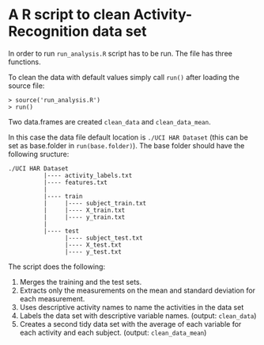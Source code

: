 # A R script to clean Activity-Recognition data set

In order to run `run_analysis.R` script has to be run.
The file has three functions.

To clean the data with default values simply call `run()` after loading the source file: 

    > source('run_analysis.R')
    > run()

Two data.frames are created `clean_data` and `clean_data_mean`.

In this case the data file default location is `./UCI HAR Dataset` (this can be set as base.folder in `run(base.folder)`). The base folder should have the following sructure:

    ./UCI HAR Dataset
              |---- activity_labels.txt
              |---- features.txt
              |
              |---- train
              |     |---- subject_train.txt
              |     |---- X_train.txt
              |     |---- y_train.txt
              |
              |---- test
                    |---- subject_test.txt
                    |---- X_test.txt
                    |---- y_test.txt
          
The script does the following:
  1. Merges the training and the test sets.
  2. Extracts only the measurements on the mean and standard deviation for each measurement. 
  3. Uses descriptive activity names to name the activities in the data set
  4. Labels the data set with descriptive variable names. (output: `clean_data`)
  5. Creates a second tidy data set with the average of each variable for each activity and each subject. (output: `clean_data_mean`)
